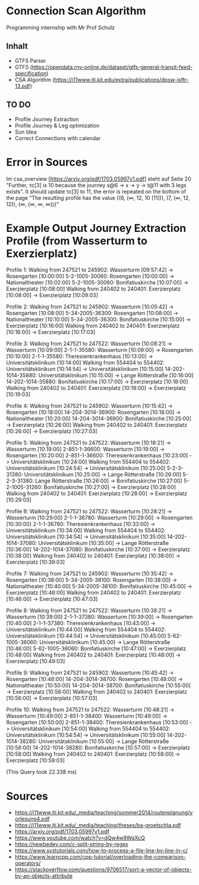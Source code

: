 # Connection Scan Algorithm

Programming internship with Mr Prof Schulz

## Inhalt

- GTFS Parser
- GTFS (https://opendata.rnv-online.de/dataset/gtfs-general-transit-feed-specification)
- CSA Algorithm (https://i11www.iti.kit.edu/extra/publications/dpsw-isftr-13.pdf)


## TO DO

- Profile Journey Extraction
- Profile Journey & Leg optimization
- Sun Idea
- Correct Connections with calendar

# Error in Sources

Im csa\_overview [https://arxiv.org/pdf/1703.05997v1.pdf] steht auf Seite 20 "Further, τc[3] is 10 because the journey s@6 -> x -> y -> t@11 with 3 legs exists". It should update τc[3] to 11, the error is repeated on the bottom of the page "The resulting profile has the value {(6, (∞, 12, 10 [11])), (7, (∞, 12, 12)), (∞, (∞, ∞, ∞))}"

# Example Output Journey Extraction Profile (from Wasserturm to Exerzierplatz)

Profile 1:
Walking from 247521 to 245902:		Wasserturm	[09:57:42]	->	Rosengarten	[10:00:00]
5-2-1005-30060:		Rosengarten	[10:00:00]	->	Nationaltheater	[10:02:00]
5-2-1005-30060:		Bonifatiuskirche	[10:07:00]	->	Exerzierplatz	[10:08:00]
Walking from 240402 to 240401:		Exerzierplatz	[10:08:00]	->	Exerzierplatz	[10:09:03]

Profile 2:
Walking from 247521 to 245902:		Wasserturm	[10:05:42]	->	Rosengarten	[10:08:00]
5-34-2005-36300:		Rosengarten	[10:08:00]	->	Nationaltheater	[10:10:00]
5-34-2005-36300:		Bonifatiuskirche	[10:15:00]	->	Exerzierplatz	[10:16:00]
Walking from 240402 to 240401:		Exerzierplatz	[10:16:00]	->	Exerzierplatz	[10:17:03]

Profile 3:
Walking from 247521 to 247522:		Wasserturm	[10:08:21]	->	Wasserturm	[10:09:00]
2-1-1-35580:		Wasserturm	[10:09:00]	->	Rosengarten	[10:10:00]
2-1-1-35580:		Theresienkrankenhaus	[10:13:00]	->	Universitätsklinikum	[10:14:00]
Walking from 554404 to 554402:		Universitätsklinikum	[10:14:54]	->	Universitätsklinikum	[10:15:00]
14-202-1014-35880:		Universitätsklinikum	[10:15:00]	->	Lange Rötterstraße	[10:16:00]
14-202-1014-35880:		Bonifatiuskirche	[10:17:00]	->	Exerzierplatz	[10:18:00]
Walking from 240402 to 240401:		Exerzierplatz	[10:18:00]	->	Exerzierplatz	[10:19:03]

Profile 4:
Walking from 247521 to 245902:		Wasserturm	[10:15:42]	->	Rosengarten	[10:18:00]
14-204-3014-36900:		Rosengarten	[10:18:00]	->	Nationaltheater	[10:20:00]
14-204-3014-36900:		Bonifatiuskirche	[10:25:00]	->	Exerzierplatz	[10:26:00]
Walking from 240402 to 240401:		Exerzierplatz	[10:26:00]	->	Exerzierplatz	[10:27:03]

Profile 5:
Walking from 247521 to 247522:		Wasserturm	[10:18:21]	->	Wasserturm	[10:19:00]
2-851-1-36600:		Wasserturm	[10:19:00]	->	Rosengarten	[10:20:00]
2-851-1-36600:		Theresienkrankenhaus	[10:23:00]	->	Universitätsklinikum	[10:24:00]
Walking from 554404 to 554402:		Universitätsklinikum	[10:24:54]	->	Universitätsklinikum	[10:25:00]
5-2-3-31380:		Universitätsklinikum	[10:25:00]	->	Lange Rötterstraße	[10:26:00]
5-2-3-31380:		Lange Rötterstraße	[10:26:00]	->	Bonifatiuskirche	[10:27:00]
5-2-1005-31260:		Bonifatiuskirche	[10:27:00]	->	Exerzierplatz	[10:28:00]
Walking from 240402 to 240401:		Exerzierplatz	[10:28:00]	->	Exerzierplatz	[10:29:03]

Profile 6:
Walking from 247521 to 247522:		Wasserturm	[10:28:21]	->	Wasserturm	[10:29:00]
2-1-1-36780:		Wasserturm	[10:29:00]	->	Rosengarten	[10:30:00]
2-1-1-36780:		Theresienkrankenhaus	[10:33:00]	->	Universitätsklinikum	[10:34:00]
Walking from 554404 to 554402:		Universitätsklinikum	[10:34:54]	->	Universitätsklinikum	[10:35:00]
14-202-1014-37080:		Universitätsklinikum	[10:35:00]	->	Lange Rötterstraße	[10:36:00]
14-202-1014-37080:		Bonifatiuskirche	[10:37:00]	->	Exerzierplatz	[10:38:00]
Walking from 240402 to 240401:		Exerzierplatz	[10:38:00]	->	Exerzierplatz	[10:39:03]

Profile 7:
Walking from 247521 to 245902:		Wasserturm	[10:35:42]	->	Rosengarten	[10:38:00]
5-34-2005-38100:		Rosengarten	[10:38:00]	->	Nationaltheater	[10:40:00]
5-34-2005-38100:		Bonifatiuskirche	[10:45:00]	->	Exerzierplatz	[10:46:00]
Walking from 240402 to 240401:		Exerzierplatz	[10:46:00]	->	Exerzierplatz	[10:47:03]

Profile 8:
Walking from 247521 to 247522:		Wasserturm	[10:38:21]	->	Wasserturm	[10:39:00]
2-1-1-37380:		Wasserturm	[10:39:00]	->	Rosengarten	[10:40:00]
2-1-1-37380:		Theresienkrankenhaus	[10:43:00]	->	Universitätsklinikum	[10:44:00]
Walking from 554404 to 554402:		Universitätsklinikum	[10:44:54]	->	Universitätsklinikum	[10:45:00]
5-62-1005-36060:		Universitätsklinikum	[10:45:00]	->	Lange Rötterstraße	[10:46:00]
5-62-1005-36060:		Bonifatiuskirche	[10:47:00]	->	Exerzierplatz	[10:48:00]
Walking from 240402 to 240401:		Exerzierplatz	[10:48:00]	->	Exerzierplatz	[10:49:03]

Profile 9:
Walking from 247521 to 245902:		Wasserturm	[10:45:42]	->	Rosengarten	[10:48:00]
14-204-3014-38700:		Rosengarten	[10:48:00]	->	Nationaltheater	[10:50:00]
14-204-3014-38700:		Bonifatiuskirche	[10:55:00]	->	Exerzierplatz	[10:56:00]
Walking from 240402 to 240401:		Exerzierplatz	[10:56:00]	->	Exerzierplatz	[10:57:03]

Profile 10:
Walking from 247521 to 247522:		Wasserturm	[10:48:21]	->	Wasserturm	[10:49:00]
2-851-1-38400:		Wasserturm	[10:49:00]	->	Rosengarten	[10:50:00]
2-851-1-38400:		Theresienkrankenhaus	[10:53:00]	->	Universitätsklinikum	[10:54:00]
Walking from 554404 to 554402:		Universitätsklinikum	[10:54:54]	->	Universitätsklinikum	[10:55:00]
14-202-1014-38280:		Universitätsklinikum	[10:55:00]	->	Lange Rötterstraße	[10:56:00]
14-202-1014-38280:		Bonifatiuskirche	[10:57:00]	->	Exerzierplatz	[10:58:00]
Walking from 240402 to 240401:		Exerzierplatz	[10:58:00]	->	Exerzierplatz	[10:59:03]

(This Query took 22.338 ms)
# Sources

- https://i11www.iti.kit.edu/_media/teaching/sommer2014/routenplanung/vorlesung4.pdf
- https://i11www.iti.kit.edu/_media/teaching/theses/ba-groetschla.pdf
- https://arxiv.org/pdf/1703.05997v1.pdf
- https://www.youtube.com/watch?v=dQw4w9WgXcQ
- https://newbedev.com/c-split-string-by-regex
- https://www.systutorials.com/how-to-process-a-file-line-by-line-in-c/
- https://www.learncpp.com/cpp-tutorial/overloading-the-comparison-operators/
- https://stackoverflow.com/questions/9706517/sort-a-vector-of-objects-by-an-objects-attribute

